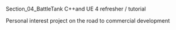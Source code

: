 Section_04_BattleTank
C++and UE 4 refresher / tutorial

Personal interest project on the road to commercial development
